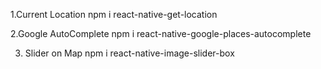 
1.Current Location
npm i react-native-get-location

2.Google AutoComplete
npm i react-native-google-places-autocomplete

3. Slider on Map
npm i react-native-image-slider-box